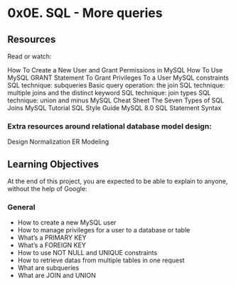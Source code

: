 # 0x0E. SQL - More queries
## Resources
Read or watch:

How To Create a New User and Grant Permissions in MySQL
How To Use MySQL GRANT Statement To Grant Privileges To a User
MySQL constraints
SQL technique: subqueries
Basic query operation: the join
SQL technique: multiple joins and the distinct keyword
SQL technique: join types
SQL technique: union and minus
MySQL Cheat Sheet
The Seven Types of SQL Joins
MySQL Tutorial
SQL Style Guide
MySQL 8.0 SQL Statement Syntax
### Extra resources around relational database model design:

Design
Normalization
ER Modeling

## Learning Objectives
 At the end of this project, you are expected to be able to explain to anyone, without the help of Google:

### General
   * How to create a new MySQL user
   * How to manage privileges for a user to a database or table
   * What’s a PRIMARY KEY
   * What’s a FOREIGN KEY
   * How to use NOT NULL and UNIQUE constraints
   * How to retrieve datas from multiple tables in one request
   * What are subqueries
   * What are JOIN and UNION


